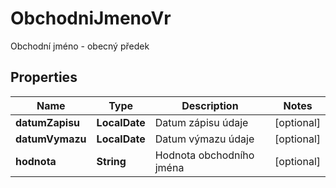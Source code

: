 

# ObchodniJmenoVr

Obchodní jméno - obecný předek

## Properties

| Name | Type | Description | Notes |
|------------ | ------------- | ------------- | -------------|
|**datumZapisu** | **LocalDate** | Datum zápisu údaje |  [optional] |
|**datumVymazu** | **LocalDate** | Datum výmazu údaje |  [optional] |
|**hodnota** | **String** | Hodnota obchodního jména |  [optional] |



